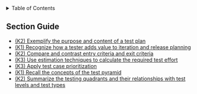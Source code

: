 <details>
  <summary>Table of Contents</summary>
  <ul>
    <li><a href="/README.md">Home</a></li>
    <li><a href="Chapter_5_Home.md">Chapter Home</a></li>
    <li><a href="Section_1.md">Section 1</a></li>
    <li><a href="Section_2.md">Section 2</a></li>
    <li><a href="Section_3.md">Section 3</a></li>
    <li><a href="Section_4.md">Section 4</a></li>
    <li><a href="Section_5.md">Section 5</a></li>
  </ul>
</details>

## Section Guide
- [(K2) Exemplify the purpose and content of a test plan](#511)
- [(K1) Recognize how a tester adds value to iteration and release planning](#512)
- [(K2) Compare and contrast entry criteria and exit criteria](#513)
- [(K3) Use estimation techniques to calculate the required test effort](#514)
- [(K3) Apply test case prioritization](#515)
- [(K1) Recall the concepts of the test pyramid](#516)
- [(K2) Summarize the testing quadrants and their relationships with test levels and test types](#517)

